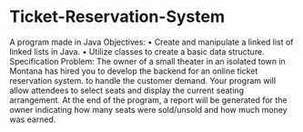 # Ticket-Reservation-System
A program made in Java
Objectives:
• Create and manipulate a linked list of linked lists in Java.
• Utilize classes to create a basic data structure.
Specification
Problem: The owner of a small theater in an isolated town in Montana has hired you to develop the
backend for an online ticket reservation system. to handle the customer demand. Your program will allow
attendees to select seats and display the current seating arrangement. At the end of the program, a report
will be generated for the owner indicating how many seats were sold/unsold and how much money was
earned.
